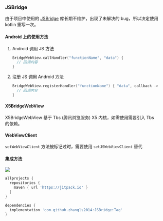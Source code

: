 ### JSBridge

由于项目中使用的 [JSBridge](https://github.com/hjhrq1991/JsBridge) 库长期不维护，出现了未解决的 bug，所以决定使用 kotlin 重写一次。



#### Android 上的使用方法

1. Android 调用 JS 方法

   ```kotlin
   BridgeWebView.callHandler("functionName", "data") {
     // 回调内容
   }
   ```

2. 注册 JS 调用 Android 方法

   ```kotlin
   BridgeWebView.registerHandler("functionName") { "data", callback ->
     // 回调内容
   }
   ```

#### X5BridgeWebView

X5BridgeWebView 基于 Tbs (腾讯浏览服务) X5 内核，如需使用需要引入 Tbs 的依赖。

#### WebViewClient

`setWebViewClient` 方法被标记过时，需要使用 `setJSWebViewClient` 替代

#### 集成方法

[![](https://jitpack.io/v/zhangls2014/JSBridge.svg)](https://jitpack.io/#zhangls2014/JSBridge)

```groovy
allprojects {
  repositories {
    maven { url 'https://jitpack.io' }
  }
}

dependencies {
  implementation 'com.github.zhangls2014:JSBridge:Tag'
}
```


